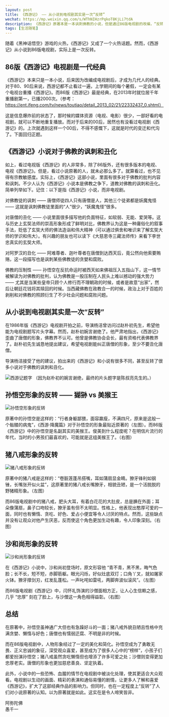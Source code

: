 ```yaml
---
layout: post
title: 《西游记》 —— 从小说到电视剧其实是一次“反转”
wechat: https://mp.weixin.qq.com/s/WThNIHzrPqkoT8KjLi7tdA
description: 《西游记》原著本是一本讽刺佛教的小说，但是通过86版电视剧的改编，“反转”了大众对《西游记》的认知，认为是佛教推崇的作品，甚至有人开始研究起里面的佛法了，这真是令人啼笑皆非。
tags: [生活随笔]
---
```


随着《黑神话悟空》游戏的火热，《西游记》又成了一个火热话题。然而，《西游记》从小说到86版电视剧，实际上是一次反转。

## 86版《西游记》电视剧是一代经典

《西游记》本来只是一本小说，后来因为改编成电视剧后，才成为几代人的经典。对于80、90后来说，西游记都不止看过一遍，上学期间的每个暑假，一定会有某个电视台重播《西游记》。而86版《西游记》最是经典，在2013年时就位居千年重播剧第一，已播2000次。（参考：https://ent.ifeng.com/tv/news/toutiao/detail_2013_02/21/22332437_0.shtml）

这是信息爆炸前的状态了，那时候的媒体资源（电视、电影）很少，一部好看的电视剧，就可以不断地重复播放。而对于后来的00后，居然也有没看过电视剧《西游记》的。上次就遇到这样一个00后，不得不感慨下，这就是时代的变迁和代沟了。下面回归正题。

## 《西游记》小说对于佛教的讽刺和丑化

如上，看过电视版《西游记》的人非常多，除了86版外，还有很多版本的电视、电视《西游记》。但是，看过小说原著的人，就未必那么多了。就算看过，也不见得有宗教敏感度。实际上，《西游记》这部小说，里面有很多对于佛教的批判内容和讽刺。不少人认为《西游记》小说本是佛教之争下，道教对佛教的讽刺和丑化。简单列举如下。记住：以下是指《西游记》小说，而非电视剧。

对佛教徒的讽刺 —— 唐僧师徒四人只有唐僧是人，其他三个徒弟都是妖魔鬼怪 —— 这就是讽刺佛教徒里面的“人”很少，“妖魔鬼怪”很多。

对唐僧的丑化 —— 小说里面很多描写他的负面特征，如软弱、无能、爱哭等。这与历史上玄奘法师的崇高形象形成了鲜明对比，佛教界认为这是一种庸俗化的叙事手法，贬低了玄奘大师的佛法造诣和伟大精神（可以通过俱舍和唯识来了解玄奘大师的学识和伟大）。有兴趣的朋友也可以读下《大慈恩寺三藏法师传》来看下李世忠真实的玄奘大师。

对阿罗汉的丑化 —— 阿难尊者、迦叶尊者在唐僧到达西天后，竟公然向他索要贿赂，这一段描写也是讽刺某些佛教徒的贪婪和腐败。

佛教的压制性 —— 孙悟空在反抗命运时被西天如来佛祖压入五指山下，这一情节被解读为对佛教的批判，认为佛教是一股压制在人民头上难以撼动的强大势力 —— 尤其是当某些皇帝只顾个人修行而不理朝政的时候，或者是故意“出家”，然后让朝廷花钱将其赎回的时候。当西藏佛教在政教合一的时候，政治上对于百姓的剥削和对佛教的照顾衍生了不少社会问题和腐败问题。

## 从小说到电视剧其实是一次“反转”

在1986年版《西游记》电视剧开拍之前，导演杨洁曾访问过赵朴初先生，希望他能为电视剧题写片头字幕。然而，赵朴初婉言谢绝了。他严肃地指出，《西游记》歪曲了唐僧的形象，佛教界不认可。他曾是佛教协会会长，最有资格代表佛教界了。赵朴初先生诚恳地提出建议，希望电视剧能纠正唐僧的形象，至少不要丑化唐僧。

导演杨洁接受了他的建议，拍出来的《西游记》和小说有很多不同，甚至反转了很多小说对于佛教的讽刺和丑化。

![西游记题字](../images/2024-08-23-12-50-58.png) 
（因为赵朴初的婉言谢绝，最终的片头题字是陈叔亮先生的。）

## 孙悟空形象的反转 —— 猢狲 vs 美猴王

![孙悟空形象的反转](../images/2024-08-23-13-01-33.png)

原著中的孙悟空是这样的：“行者身躯鄙猥，面容羸瘦，不满四尺，原来是这般一个骷髅的病鬼”，《西游·降魔篇》对于孙悟空的形象最贴近原著的（左图）。而86版《西游记》中的孙悟空是名副其实的美猴王。俊美到什么程度呢？在明信片流行的年代，当时的小男孩们最喜欢的，可能就是这组美猴王了。（右图）

## 猪八戒形象的反转 

![猪八戒形象的反转](../images/2024-08-23-15-05-57.png)

原著中的猪八戒是这样的：“卷脏莲蓬吊搭嘴，耳如蒲扇显金睛。獠牙锋利如钢锉，长嘴张开似火盆”，这原著里的猪八戒长嘴獠牙，相貌丑陋，是一个活脱脱的野猪精形象。（左图）

而86版电视剧中的猪八戒，肥头大耳，有着白花花的大肚皮，总是腆在外面；耳朵像蒲扇，鼻子口吻较长，獠牙虽有但不太明显。性格上，他表现出憨厚可爱的一面，同时也有懒惰、贪吃、好色、爱占小便宜等令人讨厌的特点。然而，这些缺点并没有让观众对他产生厌恶，反而使这个角色更加生动有趣，令人印象深刻。（右图）

## 沙和尚形象的反转

![沙和尚形象的反转](../images/2024-08-23-15-16-02.png)

在《西游记》小说中，沙和尚初登场时，原文形容他 “青不青，黑不黑，晦气色脸；长不长，短不短，赤脚筋躯。眼光闪烁，好似灶底双灯；口角丫叉，就如屠家火钵。獠牙撑剑刃，红发乱蓬松。一声叱咤如雷吼，两脚奔波似滚风”。（左图）

而86版电视剧《西游记》中，闫怀礼饰演的沙僧面相方正，让人心生信赖之感，几乎 “忠厚” 刻在了脸上，与沙僧这一角色相得益彰。（右图）

## 总结

在原著中，孙悟空虽神通广大但也有急躁好斗的一面；猪八戒外貌丑陋且性格中充满贪婪、懒惰与好色；唐僧也有懦弱迂腐、不明是非的时候。

而在86版电视剧中，人物形象经过了一定的美化和简化。孙悟空成为了勇敢无畏、正义忠诚的象征，深受观众喜爱，甚至成为了很多人心中的“榜样”，小孩子们都爱扮演孙悟空；猪八戒虽然贪吃懒惰但也增添了许多可爱之处；沙僧则变得更加忠厚老实。唐僧的形象也更加慈悲善良、坚定执着。

此外，小说中的一些恐怖、血腥的情节在电视剧中被淡化处理，使其更适合大众观看。电视剧以生动的画面、精彩的表演和通俗易懂的剧情，让更多人了解和喜爱《西游记》，扩大了这部经典作品的影响力。但同时，也在一定程度上“反转”了人们对小说原著的认知。以为原著就是如此。这实在是令人啼笑皆非。

阿弥陀佛<br>
愚千一

